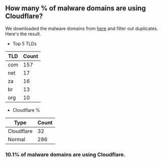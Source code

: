 ## How many % of malware domains are using Cloudflare?


We downloaded the malware domains from [here](https://urlhaus.abuse.ch) and filter out duplicates.
Here's the result.


[//]: # (start replacement)


- Top 5 TLDs

| TLD | Count |
| --- | --- |
| com | 157 |
| net | 17 |
| za | 16 |
| br | 13 |
| org | 10 |


- Cloudflare %

| Type | Count |
| --- | --- |
| Cloudflare | 32 |
| Normal | 286 |


### 10.1% of malware domains are using Cloudflare.